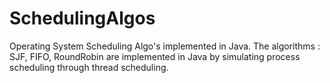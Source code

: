 # SchedulingAlgos
Operating System Scheduling Algo's implemented in Java. 
The algorithms : SJF, FIFO, RoundRobin are implemented in Java by simulating process scheduling through thread scheduling.
